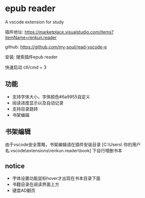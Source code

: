 # epub reader

A vscode extension for study

插件地址: https://marketplace.visualstudio.com/items?itemName=renkun.reader

github: https://github.com/my-soul/read-vscode-e

安装: 搜索插件epub reader

快速启动 ctl/cmd + 3

## 功能

- 支持字体大小，字体颜色#6a9955自定义
- 阅读进度显示以及自动记录
- 支持目录跳转
- 书架编辑

## 书架编辑

由于vscode安全策略，书架编辑请在插件安装目录 [C:\Users\ 你的用户名\.vscode\extensions\renkun.reader\book] 下自行增删书本

## notice

- 字体设置功能鼠标hover才出现在书本目录下面
- 书籍目录在阅读界面上方
- 键盘AD翻页
